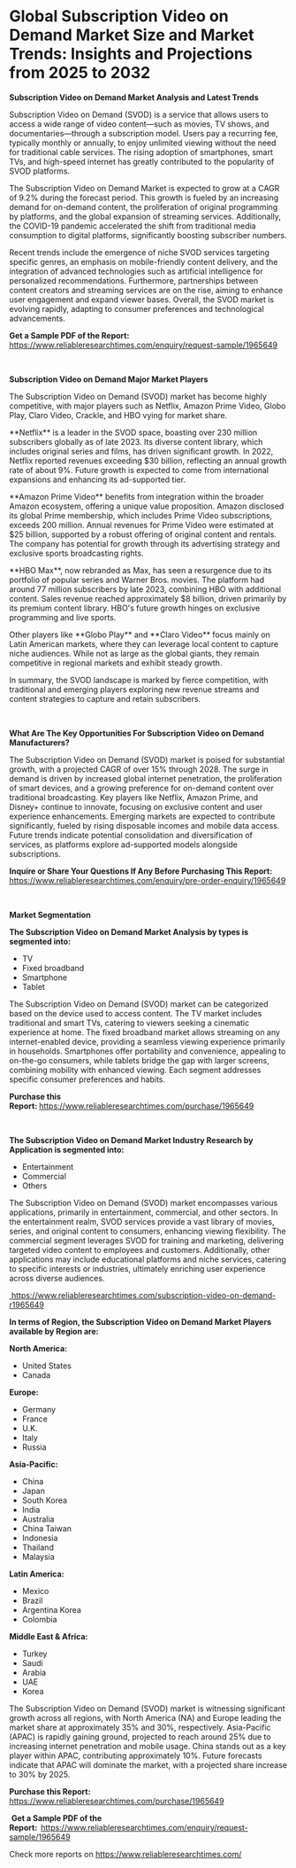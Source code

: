 <p><h1>Global Subscription Video on Demand Market Size and Market Trends: Insights and Projections from 2025 to 2032</h1></p><p><strong>Subscription Video on Demand Market Analysis and Latest Trends</strong></p>
<p><p>Subscription Video on Demand (SVOD) is a service that allows users to access a wide range of video content—such as movies, TV shows, and documentaries—through a subscription model. Users pay a recurring fee, typically monthly or annually, to enjoy unlimited viewing without the need for traditional cable services. The rising adoption of smartphones, smart TVs, and high-speed internet has greatly contributed to the popularity of SVOD platforms.</p><p>The Subscription Video on Demand Market is expected to grow at a CAGR of 9.2% during the forecast period. This growth is fueled by an increasing demand for on-demand content, the proliferation of original programming by platforms, and the global expansion of streaming services. Additionally, the COVID-19 pandemic accelerated the shift from traditional media consumption to digital platforms, significantly boosting subscriber numbers.</p><p>Recent trends include the emergence of niche SVOD services targeting specific genres, an emphasis on mobile-friendly content delivery, and the integration of advanced technologies such as artificial intelligence for personalized recommendations. Furthermore, partnerships between content creators and streaming services are on the rise, aiming to enhance user engagement and expand viewer bases. Overall, the SVOD market is evolving rapidly, adapting to consumer preferences and technological advancements.</p></p>
<p><strong>Get a Sample PDF of the Report:&nbsp;</strong> <a href="https://www.reliableresearchtimes.com/enquiry/request-sample/1965649?utm_campaign=2624&utm_medium=2&utm_source=Github&utm_content=ia&utm_term=10032025&utm_id=subscription-video-on-demand">https://www.reliableresearchtimes.com/enquiry/request-sample/1965649</a></p>
<p>&nbsp;</p>
<p><strong>Subscription Video on Demand Major Market Players</strong></p>
<p><p>The Subscription Video on Demand (SVOD) market has become highly competitive, with major players such as Netflix, Amazon Prime Video, Globo Play, Claro Video, Crackle, and HBO vying for market share. </p><p>**Netflix** is a leader in the SVOD space, boasting over 230 million subscribers globally as of late 2023. Its diverse content library, which includes original series and films, has driven significant growth. In 2022, Netflix reported revenues exceeding $30 billion, reflecting an annual growth rate of about 9%. Future growth is expected to come from international expansions and enhancing its ad-supported tier. </p><p>**Amazon Prime Video** benefits from integration within the broader Amazon ecosystem, offering a unique value proposition. Amazon disclosed its global Prime membership, which includes Prime Video subscriptions, exceeds 200 million. Annual revenues for Prime Video were estimated at $25 billion, supported by a robust offering of original content and rentals. The company has potential for growth through its advertising strategy and exclusive sports broadcasting rights.</p><p>**HBO Max**, now rebranded as Max, has seen a resurgence due to its portfolio of popular series and Warner Bros. movies. The platform had around 77 million subscribers by late 2023, combining HBO with additional content. Sales revenue reached approximately $8 billion, driven primarily by its premium content library. HBO's future growth hinges on exclusive programming and live sports.</p><p>Other players like **Globo Play** and **Claro Video** focus mainly on Latin American markets, where they can leverage local content to capture niche audiences. While not as large as the global giants, they remain competitive in regional markets and exhibit steady growth.</p><p>In summary, the SVOD landscape is marked by fierce competition, with traditional and emerging players exploring new revenue streams and content strategies to capture and retain subscribers.</p></p>
<p>&nbsp;</p>
<p><strong>What Are The Key Opportunities For Subscription Video on Demand Manufacturers?</strong></p>
<p><p>The Subscription Video on Demand (SVOD) market is poised for substantial growth, with a projected CAGR of over 15% through 2028. The surge in demand is driven by increased global internet penetration, the proliferation of smart devices, and a growing preference for on-demand content over traditional broadcasting. Key players like Netflix, Amazon Prime, and Disney+ continue to innovate, focusing on exclusive content and user experience enhancements. Emerging markets are expected to contribute significantly, fueled by rising disposable incomes and mobile data access. Future trends indicate potential consolidation and diversification of services, as platforms explore ad-supported models alongside subscriptions.</p></p>
<p><strong>Inquire or Share Your Questions If Any Before Purchasing This Report:</strong> <a href="https://www.reliableresearchtimes.com/enquiry/pre-order-enquiry/1965649?utm_campaign=2624&utm_medium=2&utm_source=Github&utm_content=ia&utm_term=10032025&utm_id=subscription-video-on-demand">https://www.reliableresearchtimes.com/enquiry/pre-order-enquiry/1965649</a></p>
<p>&nbsp;</p>
<p><strong>Market Segmentation</strong></p>
<p><strong>The Subscription Video on Demand Market Analysis by types is segmented into:</strong></p>
<p><ul><li>TV</li><li>Fixed broadband</li><li>Smartphone</li><li>Tablet</li></ul></p>
<p><p>The Subscription Video on Demand (SVOD) market can be categorized based on the device used to access content. The TV market includes traditional and smart TVs, catering to viewers seeking a cinematic experience at home. The fixed broadband market allows streaming on any internet-enabled device, providing a seamless viewing experience primarily in households. Smartphones offer portability and convenience, appealing to on-the-go consumers, while tablets bridge the gap with larger screens, combining mobility with enhanced viewing. Each segment addresses specific consumer preferences and habits.</p></p>
<p><strong>Purchase this Report:&nbsp;</strong><a href="https://www.reliableresearchtimes.com/purchase/1965649?utm_campaign=2624&utm_medium=2&utm_source=Github&utm_content=ia&utm_term=10032025&utm_id=subscription-video-on-demand">https://www.reliableresearchtimes.com/purchase/1965649</a></p>
<p>&nbsp;</p>
<p><strong>The Subscription Video on Demand Market Industry Research by Application is segmented into:</strong></p>
<p><ul><li>Entertainment</li><li>Commercial</li><li>Others</li></ul></p>
<p><p>The Subscription Video on Demand (SVOD) market encompasses various applications, primarily in entertainment, commercial, and other sectors. In the entertainment realm, SVOD services provide a vast library of movies, series, and original content to consumers, enhancing viewing flexibility. The commercial segment leverages SVOD for training and marketing, delivering targeted video content to employees and customers. Additionally, other applications may include educational platforms and niche services, catering to specific interests or industries, ultimately enriching user experience across diverse audiences.</p></p>
<p><a href="https://www.reliableresearchtimes.com/subscription-video-on-demand-r1965649?utm_campaign=2624&utm_medium=2&utm_source=Github&utm_content=ia&utm_term=10032025&utm_id=subscription-video-on-demand">&nbsp;https://www.reliableresearchtimes.com/subscription-video-on-demand-r1965649</a></p>
<p><strong>In terms of Region, the Subscription Video on Demand Market Players available by Region are:</strong></p>
<p>
    <p> <strong> North America: </strong>
        <ul>
            <li>United States</li>
            <li>Canada</li>
        </ul>
        </p> 
    <p> <strong> Europe: </strong>
        <ul>
            <li>Germany</li>
            <li>France</li>
            <li>U.K.</li>
            <li>Italy</li>
            <li>Russia</li>
        </ul>
        </p> 
    <p> <strong> Asia-Pacific: </strong>
        <ul>
            <li>China</li>
            <li>Japan</li>
            <li>South Korea</li>
            <li>India</li>
            <li>Australia</li>
            <li>China Taiwan</li>
            <li>Indonesia</li>
            <li>Thailand</li>
            <li>Malaysia</li>
        </ul>
        </p> 
    <p> <strong> Latin America: </strong>
        <ul>
            <li>Mexico</li>
            <li>Brazil</li>
            <li>Argentina Korea</li>
            <li>Colombia</li>
        </ul>
        </p> 
    <p> <strong> Middle East & Africa: </strong>
        <ul>
            <li>Turkey</li>
            <li>Saudi</li>
            <li>Arabia</li>
            <li>UAE</li>
            <li>Korea</li>
        </ul>
    </p>
    </p>
<p><p>The Subscription Video on Demand (SVOD) market is witnessing significant growth across all regions, with North America (NA) and Europe leading the market share at approximately 35% and 30%, respectively. Asia-Pacific (APAC) is rapidly gaining ground, projected to reach around 25% due to increasing internet penetration and mobile usage. China stands out as a key player within APAC, contributing approximately 10%. Future forecasts indicate that APAC will dominate the market, with a projected share increase to 30% by 2025.</p></p>
<p><strong>Purchase this Report: </strong><a href="https://www.reliableresearchtimes.com/purchase/1965649?utm_campaign=2624&utm_medium=2&utm_source=Github&utm_content=ia&utm_term=10032025&utm_id=subscription-video-on-demand">https://www.reliableresearchtimes.com/purchase/1965649</a></p>
<p>&nbsp;<strong>Get a Sample PDF of the Report:&nbsp;&nbsp;</strong><a href="https://www.reliableresearchtimes.com/enquiry/request-sample/1965649?utm_campaign=2624&utm_medium=2&utm_source=Github&utm_content=ia&utm_term=10032025&utm_id=subscription-video-on-demand">https://www.reliableresearchtimes.com/enquiry/request-sample/1965649</a></p>
<p><strong></strong></p>
<p>Check more reports on <a href="https://www.reliableresearchtimes.com/?utm_campaign=2624&utm_medium=2&utm_source=Github&utm_content=ia&utm_term=10032025&utm_id=subscription-video-on-demand">https://www.reliableresearchtimes.com/</a></p>